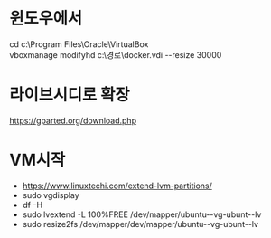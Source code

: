 # 윈도우에서 
cd c:\Program Files\Oracle\VirtualBox\
vboxmanage modifyhd c:\경로\docker.vdi --resize 30000


# 라이브시디로 확장
https://gparted.org/download.php

# VM시작
- https://www.linuxtechi.com/extend-lvm-partitions/
- sudo vgdisplay
- df -H
- sudo  lvextend -L 100%FREE /dev/mapper/ubuntu--vg-ubunt--lv
- sudo  resize2fs /dev/mapper/dev/mapper/ubuntu--vg-ubunt--lv
